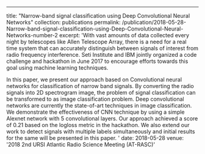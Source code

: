 ---
title: "Narrow-band signal classification using Deep Convolutional Neural Networks"
collection: publications
permalink: /publication/2018-05-28-Narrow-band-signal-classification-using-Deep-Convolutional-Neural-Networks-number-2
excerpt: 'With vast amounts of data collected every night by telescopes like Allen Telescope Array, there is a need for a real time system that can accurately distinguish between signals of interest from radio frequency interference. Seti Institute and IBM jointly organized a code challenge and hackathon in June 2017 to encourage efforts towards this goal using machine learning techniques. 

In this paper, we present our approach based on Convolutional neural networks for classification of narrow band signals. By converting the radio signals into 2D spectrogram image, the problem of signal classification can be transformed to as image classification problem. Deep convolutional networks are currently the state-of-art techniques in image classification.  We demonstrate the effectiveness of CNN technique by using a simple Alexnet network with 5 convolutional layers. Our approach achieved a score of 0.21 based on the logloss metric in the hackathon. We also extend our work to detect signals with multiple labels simultaneously and initial results for the same will be presented in this paper.
'
date: 2018-05-28
venue: '2018 2nd URSI Atlantic Radio Science Meeting (AT-RASC)'
